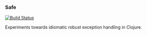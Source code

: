 ### Safe


[![Build Status](https://travis-ci.org/RutledgePaulV/safe.svg?branch=master)](https://travis-ci.org/RutledgePaulV/safe)


Experiments towards idiomatic robust exception handling in Clojure.